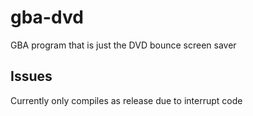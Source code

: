# gba-dvd
GBA program that is just the DVD bounce screen saver
## Issues
Currently only compiles as release due to interrupt code